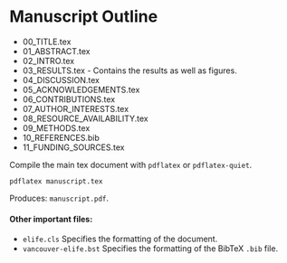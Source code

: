 # Manuscript Outline

* 00_TITLE.tex
* 01_ABSTRACT.tex
* 02_INTRO.tex
* 03_RESULTS.tex - Contains the results as well as figures.
* 04_DISCUSSION.tex
* 05_ACKNOWLEDGEMENTS.tex
* 06_CONTRIBUTIONS.tex
* 07_AUTHOR_INTERESTS.tex
* 08_RESOURCE_AVAILABILITY.tex
* 09_METHODS.tex
* 10_REFERENCES.bib
* 11_FUNDING_SOURCES.tex

Compile the main tex document with `pdflatex` or `pdflatex-quiet`.
```
pdflatex manuscript.tex
```
Produces: `manuscript.pdf`.

#### Other important files:
* `elife.cls` Specifies the formatting of the document.
* `vancouver-elife.bst` Specifies the formatting of the BibTeX `.bib` file.
